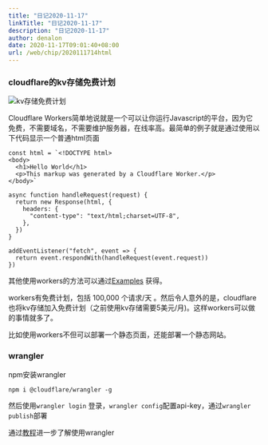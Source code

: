 ```yaml
---
title: "日记2020-11-17"
linkTitle: "日记2020-11-17"
description: "日记2020-11-17"
author: denalon
date: 2020-11-17T09:01:40+08:00
url: /web/chip/2020111714html
---
```


### cloudflare的kv存储免费计划

![kv存储免费计划](https://base.oribos.city/images/2020/11/2020111701.png)

Cloudflare Workers简单地说就是一个可以让你运行Javascript的平台，因为它免费，不需要域名，不需要维护服务器，在线率高。最简单的例子就是通过使用以下代码显示一个普通html页面


```
const html = `<!DOCTYPE html>
<body>
  <h1>Hello World</h1>
  <p>This markup was generated by a Cloudflare Worker.</p>
</body>`

async function handleRequest(request) {
  return new Response(html, {
    headers: {
      "content-type": "text/html;charset=UTF-8",
    },
  })
}

addEventListener("fetch", event => {
  return event.respondWith(handleRequest(event.request))
})

```

其他使用workers的方法可以通过[Examples](https://developers.cloudflare.com/workers/examples) 获得。

workers有免费计划，包括 100,000 个请求/天 。然后令人意外的是，cloudflare也将kv存储加入免费计划（之前使用kv存储需要5美元/月)。这样workers可以做的事情就多了。

比如使用workers不但可以部署一个静态页面，还能部署一个静态网站。

### wrangler

npm安装wrangler

```
npm i @cloudflare/wrangler -g
```

然后使用`wrangler login` 登录，`wrangler config`配置api-key，通过`wrangler publish`部署

通过[教程](https://developers.cloudflare.com/workers/cli-wrangler)进一步了解使用wrangler
